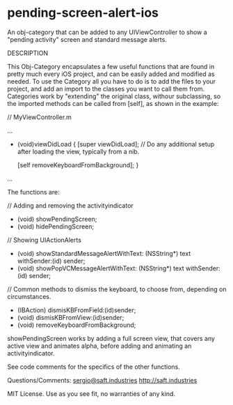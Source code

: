 # pending-screen-alert-ios
An obj-category that can be added to any UIViewController to show a "pending activity" screen and standard message alerts.

DESCRIPTION

This Obj-Category encapsulates a few useful functions that are found in pretty much every iOS project, and can be easily added and modified as needed. To use the Category all you have to do is to add the files to your project, and add an import to the classes you want to call them from. Categories work by "extending" the original class, withour subclassing, so the imported methods can be called from [self], as shown in the example:

// MyViewController.m

...

- (void)viewDidLoad 
{
    [super viewDidLoad];
    // Do any additional setup after loading the view, typically from a nib.
    
    [self removeKeyboardFromBackground];
}

...

The functions are:

// Adding and removing the activityindicator
- (void) showPendingScreen;
- (void) hidePendingScreen;

// Showing UIActionAlerts
- (void) showStandardMessageAlertWithText: (NSString*) text withSender:(id) sender;
- (void) showPopVCMessageAlertWithText: (NSString*) text withSender:(id) sender;

// Common methods to dismiss the keyboard, to choose from, depending on circumstances.
- (IBAction) dismisKBFromField:(id)sender;
- (void) dismisKBFromView:(id)sender;
- (void) removeKeyboardFromBackground;

showPendingScreen works by adding a full screen view, that covers any active view and animates alpha, before adding and animating an activityindicator. 

See code comments for the specifics of the other functions.

Questions/Comments: sergio@saft.industries
http://saft.industries

MIT License. Use as you see fit, no warranties of any kind.

